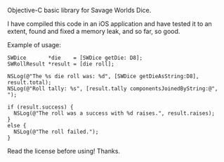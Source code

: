 Objective-C basic library for Savage Worlds Dice. 

I have compiled this code in an iOS application and have tested it
to an extent, found and fixed a memory leak, and so far, so good.

Example of usage:

    SWDice       *die    = [SWDice getDie: D8];
    SWRollResult *result = [die roll];

    NSLog(@"The %s die roll was: %d", [SWDice getDieAsString:D8], result.total);
    NSLog(@"Roll tally: %s", [result.tally componentsJoinedByString:@", ");

    if (result.success) {
      NSLog(@"The roll was a success with %d raises.", result.raises);
    }
    else {
      NSLog(@"The roll failed.");
    }


Read the license before using! Thanks.
